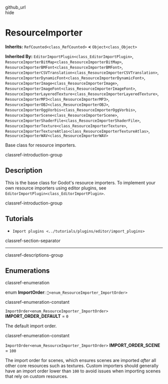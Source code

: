 github\_url  
hide

# ResourceImporter

**Inherits:** `RefCounted<class_RefCounted>` **&lt;**
`Object<class_Object>`

**Inherited By:** `EditorImportPlugin<class_EditorImportPlugin>`,
`ResourceImporterBitMap<class_ResourceImporterBitMap>`,
`ResourceImporterBMFont<class_ResourceImporterBMFont>`,
`ResourceImporterCSVTranslation<class_ResourceImporterCSVTranslation>`,
`ResourceImporterDynamicFont<class_ResourceImporterDynamicFont>`,
`ResourceImporterImage<class_ResourceImporterImage>`,
`ResourceImporterImageFont<class_ResourceImporterImageFont>`,
`ResourceImporterLayeredTexture<class_ResourceImporterLayeredTexture>`,
`ResourceImporterMP3<class_ResourceImporterMP3>`,
`ResourceImporterOBJ<class_ResourceImporterOBJ>`,
`ResourceImporterOggVorbis<class_ResourceImporterOggVorbis>`,
`ResourceImporterScene<class_ResourceImporterScene>`,
`ResourceImporterShaderFile<class_ResourceImporterShaderFile>`,
`ResourceImporterTexture<class_ResourceImporterTexture>`,
`ResourceImporterTextureAtlas<class_ResourceImporterTextureAtlas>`,
`ResourceImporterWAV<class_ResourceImporterWAV>`

Base class for resource importers.

classref-introduction-group

## Description

This is the base class for Godot's resource importers. To implement your
own resource importers using editor plugins, see
`EditorImportPlugin<class_EditorImportPlugin>`.

classref-introduction-group

## Tutorials

-   `Import plugins <../tutorials/plugins/editor/import_plugins>`

classref-section-separator

------------------------------------------------------------------------

classref-descriptions-group

## Enumerations

classref-enumeration

enum **ImportOrder**: `🔗<enum_ResourceImporter_ImportOrder>`

classref-enumeration-constant

`ImportOrder<enum_ResourceImporter_ImportOrder>`
**IMPORT\_ORDER\_DEFAULT** = `0`

The default import order.

classref-enumeration-constant

`ImportOrder<enum_ResourceImporter_ImportOrder>`
**IMPORT\_ORDER\_SCENE** = `100`

The import order for scenes, which ensures scenes are imported *after*
all other core resources such as textures. Custom importers should
generally have an import order lower than `100` to avoid issues when
importing scenes that rely on custom resources.
